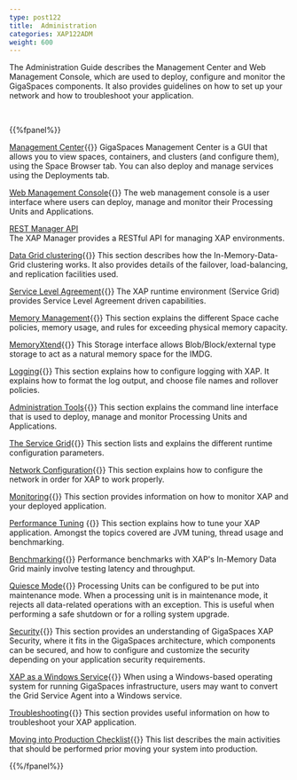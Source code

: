 ```yaml
---
type: post122
title:  Administration
categories: XAP122ADM
weight: 600
---
```




The Administration Guide describes the Management Center and Web Management Console, which are used to deploy, configure and monitor the GigaSpaces components. It also provides guidelines on how to set up your network and how to troubleshoot your application.


<br>

{{%fpanel%}}

[Management Center](./gigaspaces-management-center.html){{<wbr>}}
GigaSpaces Management Center is a GUI that allows you to view spaces, containers, and clusters (and configure them), using the Space Browser tab. You can also deploy and manage services using the Deployments tab.

[Web Management Console](./web-management-console.html){{<wbr>}}
The web management console is a user interface where users can deploy, manage and monitor their Processing Units and Applications.

[REST Manager API](./xap-manager-rest.html)<br>
The XAP Manager provides a RESTful API for managing XAP environments.

[Data Grid clustering](./data-grid-clustering.html){{<wbr>}}
This section describes how the In-Memory-Data-Grid clustering works. It also provides details of the failover, load-balancing, and replication facilities used.

[Service Level Agreement](./the-sla-overview.html){{<wbr>}}
The XAP runtime environment (Service Grid) provides Service Level Agreement driven capabilities.

[Memory Management](./memory-management-overview.html){{<wbr>}}
This section explains the different Space cache policies, memory usage, and rules for exceeding physical memory capacity.

[MemoryXtend](./memoryxtend-overview.html){{<wbr>}}
This Storage interface allows Blob/Block/external type storage to act as a natural memory space for the IMDG.

[Logging](./logging-overview.html){{<wbr>}}
This section explains how to configure logging with XAP. It explains how to format the log output, and choose file names and rollover policies.

[Administration Tools](./administration-tools.html){{<wbr>}}
This section explains the command line interface that is used to deploy, manage and monitor Processing Units and Applications.

[The Service Grid](./runtime-configuration.html){{<wbr>}}
This section lists and explains the different runtime configuration parameters.

[Network Configuration](./network.html){{<wbr>}}
This section explains how to configure the network in order for XAP to work properly.

[Monitoring](./monitoring.html){{<wbr>}}
This section provides information on how to monitor XAP and your deployed application.

[Performance Tuning](./tuning.html) {{<wbr>}}
This section explains how to tune your XAP application. Amongst the topics covered are JVM tuning, thread usage and benchmarking.

[Benchmarking](./benchmarking.html){{<wbr>}}
Performance benchmarks with XAP's In-Memory Data Grid mainly involve testing latency and throughput.

[Quiesce Mode](./quiescemode.html){{<wbr>}}
Processing Units can be configured to be put into maintenance mode. When a processing unit is in maintenance mode, it rejects all data-related operations with an exception. This is useful when performing a safe shutdown or for a rolling system upgrade.

[Security](./security/index.html){{<wbr>}}
This section provides an understanding of GigaSpaces XAP Security, where it fits in the GigaSpaces architecture, which components can be secured, and how to configure and customize the security depending on your application security requirements.

[XAP as a Windows Service](./installation-windows-service.html){{<wbr>}}
When using a Windows-based operating system for running GigaSpaces infrastructure, users may want to convert the Grid Service Agent into a Windows service.

[Troubleshooting](./troubleshooting.html){{<wbr>}}
This section provides useful information on how to troubleshoot your XAP application.

[Moving into Production Checklist](./moving-into-production-checklist.html){{<wbr>}}
This list describes the main activities that should be performed prior moving your system into production.

{{%/fpanel%}}



